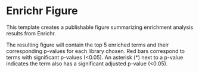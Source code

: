 # Enrichr Figure 

This template creates a publishable figure summarizing enrichment analysis results from Enrichr. 

The resulting figure will contain the top 5 enriched terms and their corresponding p-values for each library chosen. Red bars correspond to terms with significant p-values (<0.05). An asterisk (*) next to a p-value indicates the term also has a significant adjusted p-value (<0.05).

